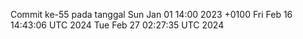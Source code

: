 Commit ke-55 pada tanggal Sun Jan 01 14:00 2023 +0100
Fri Feb 16 14:43:06 UTC 2024
Tue Feb 27 02:27:35 UTC 2024
